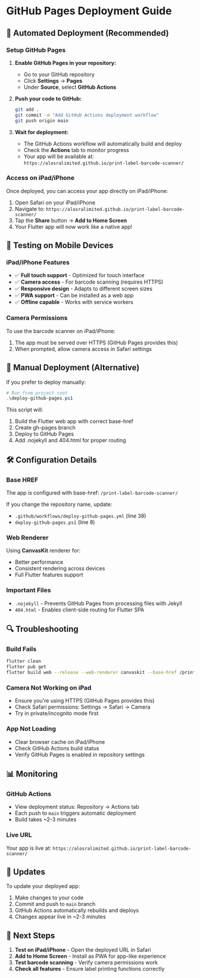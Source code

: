 # GitHub Pages Deployment Guide

## 🚀 Automated Deployment (Recommended)

### Setup GitHub Pages

1. **Enable GitHub Pages in your repository:**
   - Go to your GitHub repository
   - Click **Settings** → **Pages**
   - Under **Source**, select **GitHub Actions**

2. **Push your code to GitHub:**

   ```bash
   git add .
   git commit -m "Add GitHub Actions deployment workflow"
   git push origin main
   ```

3. **Wait for deployment:**
   - The GitHub Actions workflow will automatically build and deploy
   - Check the **Actions** tab to monitor progress
   - Your app will be available at: `https://alosralimited.github.io/print-label-barcode-scanner/`

### Access on iPad/iPhone

Once deployed, you can access your app directly on iPad/iPhone:

1. Open Safari on your iPad/iPhone
2. Navigate to: `https://alosralimited.github.io/print-label-barcode-scanner/`
3. Tap the **Share** button → **Add to Home Screen**
4. Your Flutter app will now work like a native app!

## 📱 Testing on Mobile Devices

### iPad/iPhone Features

- ✅ **Full touch support** - Optimized for touch interface
- ✅ **Camera access** - For barcode scanning (requires HTTPS)
- ✅ **Responsive design** - Adapts to different screen sizes
- ✅ **PWA support** - Can be installed as a web app
- ✅ **Offline capable** - Works with service workers

### Camera Permissions

To use the barcode scanner on iPad/iPhone:

1. The app must be served over HTTPS (GitHub Pages provides this)
2. When prompted, allow camera access in Safari settings

## 🔧 Manual Deployment (Alternative)

If you prefer to deploy manually:

```powershell
# Run from project root
.\deploy-github-pages.ps1
```

This script will:

1. Build the Flutter web app with correct base-href
2. Create gh-pages branch
3. Deploy to GitHub Pages
4. Add .nojekyll and 404.html for proper routing

## 🛠️ Configuration Details

### Base HREF

The app is configured with base-href: `/print-label-barcode-scanner/`

If you change the repository name, update:

- `.github/workflows/deploy-github-pages.yml` (line 38)
- `deploy-github-pages.ps1` (line 8)

### Web Renderer

Using **CanvasKit** renderer for:

- Better performance
- Consistent rendering across devices
- Full Flutter features support

### Important Files

- `.nojekyll` - Prevents GitHub Pages from processing files with Jekyll
- `404.html` - Enables client-side routing for Flutter SPA

## 🔍 Troubleshooting

### Build Fails

```bash
flutter clean
flutter pub get
flutter build web --release --web-renderer canvaskit --base-href /print-label-barcode-scanner/
```

### Camera Not Working on iPad

- Ensure you're using HTTPS (GitHub Pages provides this)
- Check Safari permissions: Settings → Safari → Camera
- Try in private/incognito mode first

### App Not Loading

- Clear browser cache on iPad/iPhone
- Check GitHub Actions build status
- Verify GitHub Pages is enabled in repository settings

## 📊 Monitoring

### GitHub Actions

- View deployment status: Repository → Actions tab
- Each push to `main` triggers automatic deployment
- Build takes ~2-3 minutes

### Live URL

Your app is live at: `https://alosralimited.github.io/print-label-barcode-scanner/`

## 🔄 Updates

To update your deployed app:

1. Make changes to your code
2. Commit and push to `main` branch
3. GitHub Actions automatically rebuilds and deploys
4. Changes appear live in ~2-3 minutes

## 🎯 Next Steps

1. **Test on iPad/iPhone** - Open the deployed URL in Safari
2. **Add to Home Screen** - Install as PWA for app-like experience
3. **Test barcode scanning** - Verify camera permissions work
4. **Check all features** - Ensure label printing functions correctly
